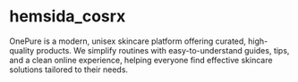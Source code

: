 # hemsida_cosrx
OnePure is a modern, unisex skincare platform offering curated, high-quality products. We simplify routines with easy-to-understand guides, tips, and a clean online experience, helping everyone find effective skincare solutions tailored to their needs.
